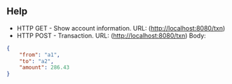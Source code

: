 ## Help
* HTTP GET - Show account information. URL: ([http://localhost:8080/txn](http://localhost:8080/txn))
* HTTP POST - Transaction. URL: ([http://localhost:8080/txn](http://localhost:8080/txn))
Body:
```JSON
{
    "from": "a1",
    "to": "a2",
    "amount": 286.43
}
```
